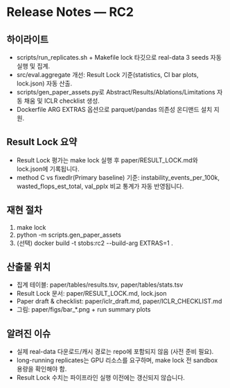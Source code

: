 # Release Notes — RC2

## 하이라이트
- scripts/run_replicates.sh + Makefile lock 타깃으로 real-data 3 seeds 자동 실행 및 집계.
- src/eval.aggregate 개선: Result Lock 기준(statistics, CI bar plots, lock.json) 자동 산출.
- scripts/gen_paper_assets.py로 Abstract/Results/Ablations/Limitations 자동 채움 및 ICLR checklist 생성.
- Dockerfile ARG EXTRAS 옵션으로 parquet/pandas 의존성 온디맨드 설치 지원.

## Result Lock 요약
- Result Lock 평가는 make lock 실행 후 paper/RESULT_LOCK.md와 lock.json에 기록됩니다.
- method C vs fixedlr(Primary baseline) 기준: instability_events_per_100k, wasted_flops_est_total, val_pplx 비교 통계가 자동 반영됩니다.

## 재현 절차
1. make lock
2. python -m scripts.gen_paper_assets
3. (선택) docker build -t stobs:rc2 --build-arg EXTRAS=1 .

## 산출물 위치
- 집계 테이블: paper/tables/results.tsv, paper/tables/stats.tsv
- Result Lock 문서: paper/RESULT_LOCK.md, lock.json
- Paper draft & checklist: paper/iclr_draft.md, paper/ICLR_CHECKLIST.md
- 그림: paper/figs/bar_*.png + run summary plots

## 알려진 이슈
- 실제 real-data 다운로드/캐시 경로는 repo에 포함되지 않음 (사전 준비 필요).
- long-running replicates는 GPU 리소스를 요구하며, make lock 전 sandbox 용량을 확인해야 함.
- Result Lock 수치는 파이프라인 실행 이전에는 갱신되지 않습니다.

